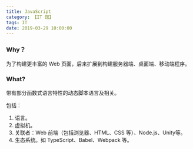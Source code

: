 ```yaml
---
title: JavaScript
category: 【IT 馆】
tags: IT
date: 2019-03-29 10:00:00
---
```


### Why？

为了构建更丰富的 Web 页面，后来扩展到构建服务器端、桌面端、移动端程序。

### What?

带有部分函数式语言特性的动态脚本语言及相关。

包括：

1. 语言。
2. 虚拟机。
3. 关联者：Web 前端（包括浏览器、HTML、CSS 等）、Node.js、Unity等。
4. 生态系统。如 TypeScript、Babel、Webpack 等。



<!-- more -->